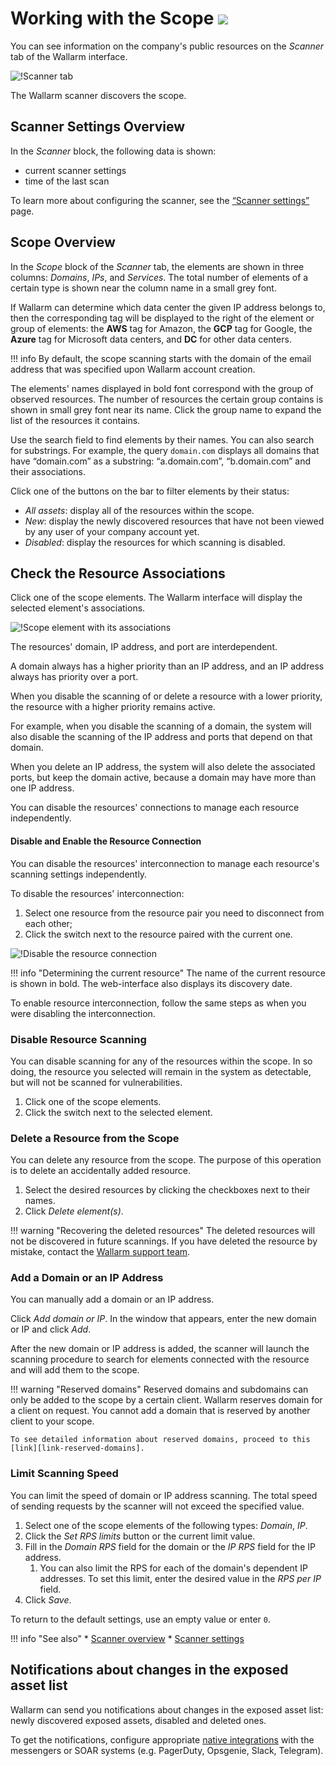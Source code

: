 [link-scanner-intro]:       intro.md
[link-scanner-settings]:    configure-scanner.md
[link-support]:             mailto:support@wallarm.com
[link-reserved-domains]:    reserved-domains.md

[img-check-scope]:      ../../images/user-guides/scanner/check-scope.png
[img-scope-element]:    ../../images/user-guides/scanner/scope-element.png
[img-disable-association]:      ../../images/user-guides/scanner/disable-association.png

# Working with the Scope <a href="../../../about-wallarm/subscription-plans/#subscription-plans"><img src="../../../images/api-security-tag.svg" style="border: none;"></a>

You can see information on the company's public resources on the *Scanner*
tab of the Wallarm interface.

![!Scanner tab][img-check-scope]

The Wallarm scanner discovers the scope.

## Scanner Settings Overview

In the *Scanner* block, the following data is shown:
* current scanner settings
* time of the last scan

To learn more about configuring the scanner, see the [“Scanner settings”][link-scanner-settings] page.

## Scope Overview

In the *Scope* block of the *Scanner* tab, the elements are shown in three columns: *Domains*, *IPs*, and *Services*. The total number of elements of a certain type is shown near the column name in a small grey font.

If Wallarm can determine which data center the given IP address belongs to, then the corresponding tag will be displayed to the right of the element or group of elements: the **AWS** tag for Amazon, the **GCP** tag for Google, the **Azure** tag for Microsoft data centers, and **DC** for other data centers.

!!! info
    By default, the scope scanning starts with the domain of the email address that was specified upon Wallarm account creation.

The elements' names displayed in bold font correspond with the group of observed resources. The number of resources the certain group contains is shown in small grey font near its name. Click the group name to expand the list of the resources it contains.

Use the search field to find elements by their names. You can also search for substrings. For example, the query `domain.com` displays all domains that have “domain.com” as a substring: “a.domain.com”, “b.domain.com” and their associations.

Click one of the buttons on the bar to filter elements by their status:
* *All assets*: display all of the resources within the scope.
* *New*: display the newly discovered resources that have not been viewed by any user of your company account yet.
* *Disabled*: display the resources for which scanning is disabled.

## Check the Resource Associations

Click one of the scope elements. The Wallarm interface will display the selected element's associations.

![!Scope element with its associations][img-scope-element]

The resources' domain, IP address, and port are interdependent.

A domain always has a higher priority than an IP address, and an IP address always has priority over a port.

When you disable the scanning of or delete a resource with a lower priority, the resource with a higher priority remains active.

For example, when you disable the scanning of a domain, the system will also disable the scanning of the IP address and ports that depend on that domain.

When you delete an IP address, the system will also delete the associated ports, but keep the domain active, because a domain may have more than one IP address.

You can disable the resources' connections to manage each resource independently.


#### Disable and Enable the Resource Connection

You can disable the resources' interconnection to manage each resource's scanning settings independently.

To disable the resources' interconnection:
1. Select one resource from the resource pair you need to disconnect from each other;
2. Click the switch next to the resource paired with the current one.

![!Disable the resource connection][img-disable-association]

!!! info "Determining the current resource"
    The name of the current resource is shown in bold. The web-interface also displays its discovery date.

To enable resource interconnection, follow the same steps as when you were disabling the interconnection.

### Disable Resource Scanning

You can disable scanning for any of the resources within the scope. In so
doing, the resource you selected will remain in the system as detectable, but
will not be scanned for vulnerabilities.

1. Click one of the scope elements.
2. Click the switch next to the selected element.

### Delete a Resource from the Scope

You can delete any resource from the scope. The purpose of this operation
is to delete an accidentally added resource.

1. Select the desired resources by clicking the checkboxes next to their names.
2. Click *Delete element(s)*.

!!! warning "Recovering the deleted resources"
    The deleted resources will not be discovered in future scannings. If you have deleted the resource by mistake, contact the [Wallarm support team][link-support].

### Add a Domain or an IP Address

You can manually add a domain or an IP address.

Click *Add domain or IP*. In the window that appears, enter the new domain or IP and click *Add*. 

After the new domain or IP address is added, the scanner will launch the scanning procedure to search for elements connected with the resource and will add them to the scope.

!!! warning "Reserved domains"
    Reserved domains and subdomains can only be added to the scope by a certain client. Wallarm reserves domain for a client on request. You cannot add a domain that is reserved by another client to your scope.
    
    To see detailed information about reserved domains, proceed to this [link][link-reserved-domains].

### Limit Scanning Speed

You can limit the speed of domain or IP address scanning. The total speed of sending requests by the scanner will not exceed the specified value.

1. Select one of the scope elements of the following types: *Domain*, *IP*.
2. Click the *Set RPS limits* button or the current limit value.
3. Fill in the *Domain RPS* field for the domain or the *IP RPS* field for the IP address.
    1. You can also limit the RPS for each of the domain's dependent IP addresses. To set this limit, enter the desired value in the *RPS per IP* field.
4. Click *Save*.

To return to the default settings, use an empty value or enter `0`.

!!! info "See also"
    * [Scanner overview][link-scanner-intro]
    * [Scanner settings][link-scanner-settings]

## Notifications about changes in the exposed asset list

Wallarm can send you notifications about changes in the exposed asset list: newly discovered exposed assets, disabled and deleted ones.

To get the notifications, configure appropriate [native integrations](../settings/integrations/integrations-intro.md) with the messengers or SOAR systems (e.g. PagerDuty, Opsgenie, Slack, Telegram).
